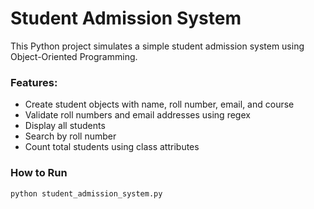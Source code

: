 # Student Admission System

This Python project simulates a simple student admission system using Object-Oriented Programming.

### Features:
- Create student objects with name, roll number, email, and course
- Validate roll numbers and email addresses using regex
- Display all students
- Search by roll number
- Count total students using class attributes

### How to Run
```bash
python student_admission_system.py
